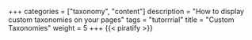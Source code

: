 +++
categories = ["taxonomy", "content"]
description = "How to display custom taxonomies on your pages"
tags = "tutorrrial"
title = "Custom Taxonomies"
weight = 5
+++
{{< piratify >}}